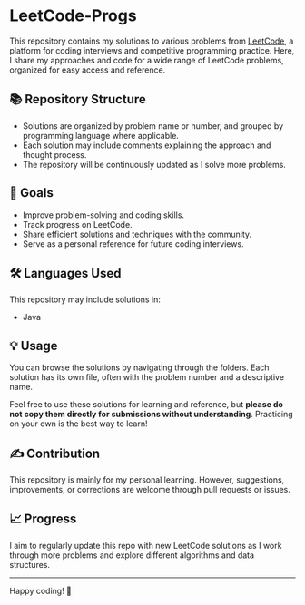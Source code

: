 # LeetCode-Progs

This repository contains my solutions to various problems from [LeetCode](https://leetcode.com/), a platform for coding interviews and competitive programming practice. Here, I share my approaches and code for a wide range of LeetCode problems, organized for easy access and reference.

## 📚 Repository Structure

- Solutions are organized by problem name or number, and grouped by programming language where applicable.
- Each solution may include comments explaining the approach and thought process.
- The repository will be continuously updated as I solve more problems.

## 🚀 Goals

- Improve problem-solving and coding skills.
- Track progress on LeetCode.
- Share efficient solutions and techniques with the community.
- Serve as a personal reference for future coding interviews.

## 🛠️ Languages Used

This repository may include solutions in:
- Java

## 💡 Usage

You can browse the solutions by navigating through the folders. Each solution has its own file, often with the problem number and a descriptive name.

Feel free to use these solutions for learning and reference, but **please do not copy them directly for submissions without understanding**. Practicing on your own is the best way to learn!

## ✍️ Contribution

This repository is mainly for my personal learning. However, suggestions, improvements, or corrections are welcome through pull requests or issues.

## 📈 Progress

I aim to regularly update this repo with new LeetCode solutions as I work through more problems and explore different algorithms and data structures.

---

Happy coding! 🚀
